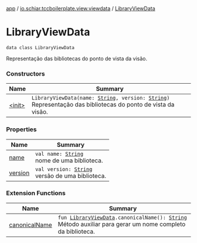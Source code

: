 [app](../../index.md) / [io.schiar.tccboilerplate.view.viewdata](../index.md) / [LibraryViewData](./index.md)

# LibraryViewData

`data class LibraryViewData`

Representação das bibliotecas do ponto de vista da visão.

### Constructors

| Name | Summary |
|---|---|
| [&lt;init&gt;](-init-.md) | `LibraryViewData(name: `[`String`](https://kotlinlang.org/api/latest/jvm/stdlib/kotlin/-string/index.html)`, version: `[`String`](https://kotlinlang.org/api/latest/jvm/stdlib/kotlin/-string/index.html)`)`<br>Representação das bibliotecas do ponto de vista da visão. |

### Properties

| Name | Summary |
|---|---|
| [name](name.md) | `val name: `[`String`](https://kotlinlang.org/api/latest/jvm/stdlib/kotlin/-string/index.html)<br>nome de uma biblioteca. |
| [version](version.md) | `val version: `[`String`](https://kotlinlang.org/api/latest/jvm/stdlib/kotlin/-string/index.html)<br>versão de uma biblioteca. |

### Extension Functions

| Name | Summary |
|---|---|
| [canonicalName](../canonical-name.md) | `fun `[`LibraryViewData`](./index.md)`.canonicalName(): `[`String`](https://kotlinlang.org/api/latest/jvm/stdlib/kotlin/-string/index.html)<br>Método auxiliar para gerar um nome completo da biblioteca. |
